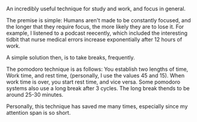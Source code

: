 ---
---

An incredibly useful technique for study and work, and focus in general.

The premise is simple: Humans aren't made to be constantly focused, and the longer that they require focus, the more likely they are to lose it. For example, I listened to a podcast reecently, which included the interesting tidbit that nurse medical errors increase exponentially after 12 hours of work.

A simple solution then, is to take breaks, frequently. 

The pomodoro technique is as follows: You establish two lengths of time, Work time, and rest time, (personally, I use the values 45 and 15). When work time is over, you start rest time, and vice versa. Some pomodoro systems also use a long break after 3 cycles. The long break thends to be around 25-30 minutes.

Personally, this technique has saved me many times, especially since my attention span is so short.